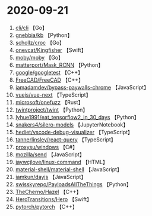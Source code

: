 # 2020-09-21

1. [cli/cli](https://github.com/cli/cli) 【Go】
2. [gnebbia/kb](https://github.com/gnebbia/kb) 【Python】
3. [schollz/croc](https://github.com/schollz/croc) 【Go】
4. [onevcat/Kingfisher](https://github.com/onevcat/Kingfisher) 【Swift】
5. [moby/moby](https://github.com/moby/moby) 【Go】
6. [matterport/Mask_RCNN](https://github.com/matterport/Mask_RCNN) 【Python】
7. [google/googletest](https://github.com/google/googletest) 【C++】
8. [FreeCAD/FreeCAD](https://github.com/FreeCAD/FreeCAD) 【C++】
9. [iamadamdev/bypass-paywalls-chrome](https://github.com/iamadamdev/bypass-paywalls-chrome) 【JavaScript】
10. [vuejs/vue-next](https://github.com/vuejs/vue-next) 【TypeScript】
11. [microsoft/onefuzz](https://github.com/microsoft/onefuzz) 【Rust】
12. [twintproject/twint](https://github.com/twintproject/twint) 【Python】
13. [lyhue1991/eat_tensorflow2_in_30_days](https://github.com/lyhue1991/eat_tensorflow2_in_30_days) 【Python】
14. [snakers4/silero-models](https://github.com/snakers4/silero-models) 【JupyterNotebook】
15. [hediet/vscode-debug-visualizer](https://github.com/hediet/vscode-debug-visualizer) 【TypeScript】
16. [tannerlinsley/react-query](https://github.com/tannerlinsley/react-query) 【TypeScript】
17. [proxysu/windows](https://github.com/proxysu/windows) 【C#】
18. [mozilla/send](https://github.com/mozilla/send) 【JavaScript】
19. [jaywcjlove/linux-command](https://github.com/jaywcjlove/linux-command) 【HTML】
20. [material-shell/material-shell](https://github.com/material-shell/material-shell) 【JavaScript】
21. [iamkun/dayjs](https://github.com/iamkun/dayjs) 【JavaScript】
22. [swisskyrepo/PayloadsAllTheThings](https://github.com/swisskyrepo/PayloadsAllTheThings) 【Python】
23. [TheCherno/Hazel](https://github.com/TheCherno/Hazel) 【C++】
24. [HeroTransitions/Hero](https://github.com/HeroTransitions/Hero) 【Swift】
25. [pytorch/pytorch](https://github.com/pytorch/pytorch) 【C++】

